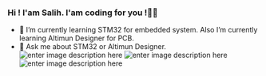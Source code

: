 ﻿### Hi ! I'am Salih. I'am coding for you !🙋‍♂️

-   🌱  I’m currently learning STM32 for embedded system. Also I’m currently learning Altimun Designer for PCB.
-   💬  Ask me about STM32 or Altimun Designer.
![enter image description here](https://www.altium.com/documentation/sites/default/files/wiki_attachments/296650/RotationalSphere2.gif)
![enter image description here](https://wiki.st.com/stm32mcu/nsfr_img_auth.php/3/3e/MainPrinciples.gif)
![enter image description here](https://raw.githubusercontent.com/BrunnerLivio/brunnerlivio/master/images/marquee.svg)
